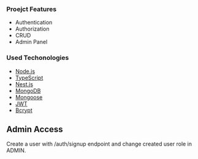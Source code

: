 ### Proejct Features

- Authentication
- Authorization
- CRUD
- Admin Panel

### Used Techonologies

- [Node.js](https://nodejs.org/en)
- [TypeScript](https://www.typescriptlang.org/)
- [Nest.js](https://nestjs.com/)
- [MongoDB](https://mongodb.com)
- [Mongoose](https://mongoosejs.com/)
- [JWT](https://jwt.io/)
- [Bcrypt](https://www.npmjs.com/package/bcrypt)

## Admin Access

Create a user with /auth/signup endpoint and change created user role in ADMIN.
